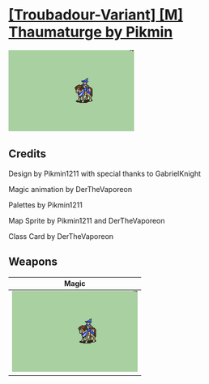 # [\[Troubadour-Variant\] \[M\] Thaumaturge by Pikmin](./)

<img src="./6.%20Magic/Magic_000.png" alt="[Troubadour-Variant] [M] Thaumaturge by Pikmin standing" />

## Credits

Design by Pikmin1211 with special thanks to GabrielKnight

Magic animation by DerTheVaporeon

Palettes by Pikmin1211

Map Sprite by Pikmin1211 and DerTheVaporeon

Class Card by DerTheVaporeon

## Weapons


|Magic |
|  :---: |
| <img alt="Magic animation" src="./6.%20Magic/Magic.gif" /> |
